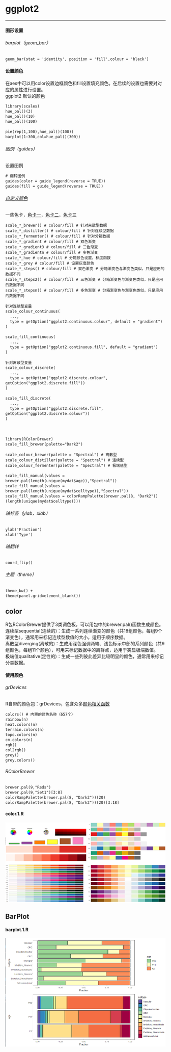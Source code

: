 # ggplot2
----

#### 图形设置
###### barplot（geom_bar）
```
geom_bar(stat = 'identity', position = 'fill',colour = 'black')
```

#### 设置颜色
在aes中可以用color设置边框颜色和fill设置填充颜色。在后续的设置也需要对对应的属性进行设置。 <br/>
ggplot2 默认的颜色 <br/>
```
library(scales)
hue_pal()(3)
hue_pal()(10)
hue_pal()(100)

pie(rep(1,100),hue_pal()(100))
barplot(1:300,col=hue_pal()(300))
```

###### 图例（guides）
设置图例
```
# 翻转图例
guides(color = guide_legend(reverse = TRUE))
guides(fill = guide_legend(reverse = TRUE))
```
###### [自定义颜色](https://zhuanlan.zhihu.com/p/361654063)
一些色卡，[色卡一](https://colorbrewer2.org/#type=sequential&scheme=Greys&n=3)，[色卡二](https://www.webdesignrankings.com/resources/lolcolors/)，[色卡三](https://www.jianshu.com/p/b1897f06328d)
```
scale_*_brewer() # colour/fill # 针对离散型数据
scale_*_distiller() # colour/fill # 针对连续型数据
scale_*_fermenter() # colour/fill # 针对分箱数据
scale_*_gradient # colour/fill # 双色渐变
scale_*_gradient3 # colour/fill # 三色渐变
scale_*_gradientn # colour/fill # 多色渐变
scale_*_hue # colour/fill # 分箱颜色设置，标度函数
scale_*_grey # colour/fill # 设置灰度颜色
scale_*_steps() # colour/fill # 双色渐变 # 分箱渐变色与渐变色类似，只是应用的数据不同
scale_*_steps2() # colour/fill # 三色渐变 # 分箱渐变色与渐变色类似，只是应用的数据不同
scale_*_stepsn() # colour/fill # 多色渐变 # 分箱渐变色与渐变色类似，只是应用的数据不同

针对连续型变量
scale_colour_continuous(
  ...,
  type = getOption("ggplot2.continuous.colour", default = "gradient")
)

scale_fill_continuous(
  ...,
  type = getOption("ggplot2.continuous.fill", default = "gradient")
)

针对离散型变量
scale_colour_discrete(
  ...,
  type = getOption("ggplot2.discrete.colour", getOption("ggplot2.discrete.fill"))
)

scale_fill_discrete(
  ...,
  type = getOption("ggplot2.discrete.fill", getOption("ggplot2.discrete.colour"))
)



library(RColorBrewer)
scale_fill_brewer(palette="Dark2")

scale_colour_brewer(palette = "Spectral") # 离散型
scale_colour_distiller(palette = "Spectral") # 连续型
scale_colour_fermenter(palette = "Spectral") # 极端值型

scale_fill_manual(values = brewer.pal(length(unique(mydat$age)),"Spectral"))
scale_fill_manual(values = brewer.pal(length(unique(mydat$celltype)),"Spectral"))
scale_fill_manual(values = colorRampPalette(brewer.pal(8, "Dark2"))(length(unique(mydat$celltype))))
```
###### 轴标签（ylab，xlab）
```
ylab('Fraction')
xlab('Type')
```
###### 轴翻转
```
coord_flip()
```
###### 主题（theme）
```
theme_bw() + 
theme(panel.grid=element_blank()) 
```


## color
R包RColorBrewer提供了3类调色板，可以用包中的brewer.pal()函数生成颜色。<br/>
连续型sequential(连续的)：生成一系列连续渐变的颜色（共18组颜色，每组9个渐变色），通常用来标记连续型数值的大小，适用于顺序数据。<br/>
离散型diverging(离散的)：生成用深色强调两端、浅色标示中部的系列颜色（共9组颜色，每组11个颜色），可用来标记数据中的离群点，适用于突显极端数值。<br/>
极端值qualitative(定性的)：生成一些列彼此差异比较明显的颜色，通常用来标记分类数据。<br/>

#### 使用颜色
###### grDevices
R自带的颜色包：grDevices，包含众多[颜色相关函数](https://zhuanlan.zhihu.com/p/390532704)
```
colors() # 内置的颜色名称（657个）
rainbow(n)
heat.colors(n)
terrain.colors(n)
topo.colors(n)
cm.colors(n)
rgb()
col2rgb()
grey()
grey.colors()
```

###### RColorBrewer
```
brewer.pal(9,"Reds")
brewer.pal(9,"Set1")[3:8]
colorRampPalette(brewer.pal(8, "Dark2"))(20)
colorRampPalette(brewer.pal(8, "Dark2"))(20)[3:18]
```

#### color.1.R
![color.1.R](color/color.1.png)


## BarPlot
#### barplot.1.R
![barplot.1.R](barplot/barplot.1.png)
